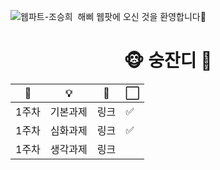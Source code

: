 ![웹파트-조승희](https://user-images.githubusercontent.com/79238676/227775064-2e5291dd-7580-41fc-b05f-2637acde86cc.png)
 해삐 웹팟에 오신 것을 환영합니다🌼
<br/>

<div align="center">
<h1>🐵 숭잔디 🌱</h1>

|📅|💡|🔗|⬜️|
|---|---|---|---|
|1주차|기본과제|링크|✅|
|1주차|심화과제|링크|✅|
|1주차|생각과제|링크||
